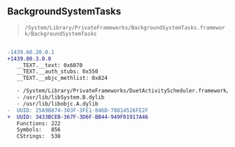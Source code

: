 ## BackgroundSystemTasks

> `/System/Library/PrivateFrameworks/BackgroundSystemTasks.framework/BackgroundSystemTasks`

```diff

-1439.60.20.0.1
+1439.80.3.0.0
   __TEXT.__text: 0x6070
   __TEXT.__auth_stubs: 0x550
   __TEXT.__objc_methlist: 0x824

   - /System/Library/PrivateFrameworks/DuetActivityScheduler.framework/DuetActivityScheduler
   - /usr/lib/libSystem.B.dylib
   - /usr/lib/libobjc.A.dylib
-  UUID: 25A9B874-303F-3FE1-846D-78814526FE2F
+  UUID: 3433BCEB-367F-3D6F-BB44-949F01917A46
   Functions: 222
   Symbols:   856
   CStrings:  538

```
